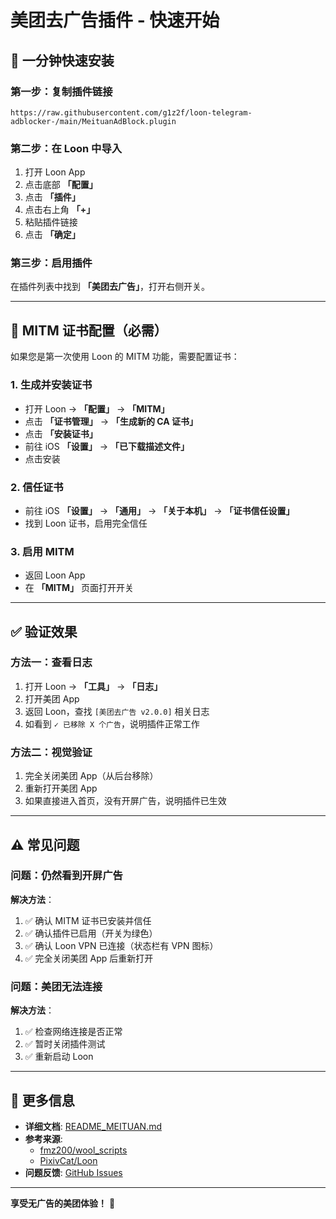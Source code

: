 # 美团去广告插件 - 快速开始

## 📱 一分钟快速安装

### 第一步：复制插件链接
```
https://raw.githubusercontent.com/g1z2f/loon-telegram-adblocker-/main/MeituanAdBlock.plugin
```

### 第二步：在 Loon 中导入
1. 打开 Loon App
2. 点击底部 **「配置」**
3. 点击 **「插件」**
4. 点击右上角 **「+」**
5. 粘贴插件链接
6. 点击 **「确定」**

### 第三步：启用插件
在插件列表中找到 **「美团去广告」**，打开右侧开关。

---

## 🔐 MITM 证书配置（必需）

如果您是第一次使用 Loon 的 MITM 功能，需要配置证书：

### 1. 生成并安装证书
- 打开 Loon → **「配置」** → **「MITM」**
- 点击 **「证书管理」** → **「生成新的 CA 证书」**
- 点击 **「安装证书」**
- 前往 iOS **「设置」** → **「已下载描述文件」**
- 点击安装

### 2. 信任证书
- 前往 iOS **「设置」** → **「通用」** → **「关于本机」** → **「证书信任设置」**
- 找到 Loon 证书，启用完全信任

### 3. 启用 MITM
- 返回 Loon App
- 在 **「MITM」** 页面打开开关

---

## ✅ 验证效果

### 方法一：查看日志
1. 打开 Loon → **「工具」** → **「日志」**
2. 打开美团 App
3. 返回 Loon，查找 `[美团去广告 v2.0.0]` 相关日志
4. 如看到 `✓ 已移除 X 个广告`，说明插件正常工作

### 方法二：视觉验证
1. 完全关闭美团 App（从后台移除）
2. 重新打开美团 App
3. 如果直接进入首页，没有开屏广告，说明插件已生效

---

## ⚠️ 常见问题

### 问题：仍然看到开屏广告

**解决方法**：
1. ✅ 确认 MITM 证书已安装并信任
2. ✅ 确认插件已启用（开关为绿色）
3. ✅ 确认 Loon VPN 已连接（状态栏有 VPN 图标）
4. ✅ 完全关闭美团 App 后重新打开

### 问题：美团无法连接

**解决方法**：
1. ✅ 检查网络连接是否正常
2. ✅ 暂时关闭插件测试
3. ✅ 重新启动 Loon

---

## 📖 更多信息

- **详细文档**: [README_MEITUAN.md](README_MEITUAN.md)
- **参考来源**: 
  - [fmz200/wool_scripts](https://github.com/fmz200/wool_scripts)
  - [PixivCat/Loon](https://github.com/PixivCat/Loon)
- **问题反馈**: [GitHub Issues](https://github.com/g1z2f/loon-telegram-adblocker-/issues)

---

**享受无广告的美团体验！** 🎉
